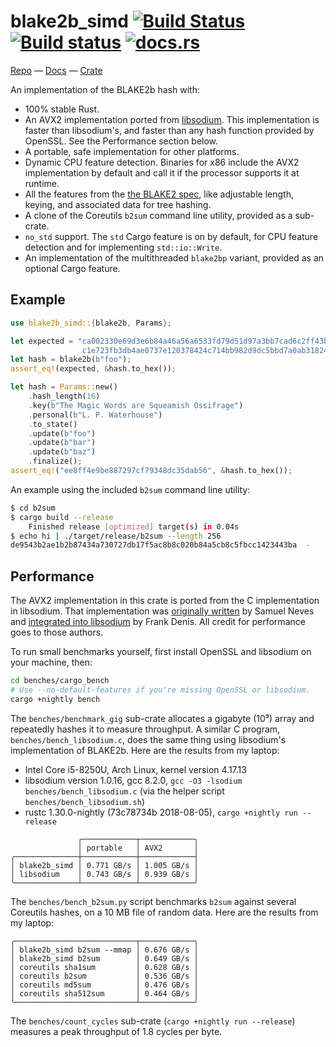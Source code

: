 # blake2b_simd [![Build Status](https://travis-ci.org/oconnor663/blake2b_simd.svg?branch=master)](https://travis-ci.org/oconnor663/blake2b_simd) [![Build status](https://ci.appveyor.com/api/projects/status/yq6eo0b6ong2l0xj/branch/master?svg=true)](https://ci.appveyor.com/project/oconnor663/blake2b-simd/branch/master) [![docs.rs](https://docs.rs/blake2b_simd/badge.svg)](https://docs.rs/blake2b_simd)

[Repo](https://github.com/oconnor663/blake2b_simd) —
[Docs](https://docs.rs/blake2b_simd) —
[Crate](https://crates.io/crates/blake2b_simd)

An implementation of the BLAKE2b hash with:

- 100% stable Rust.
- An AVX2 implementation ported from [libsodium](https://github.com/jedisct1/libsodium). This
  implementation is faster than libsodium's, and faster than any hash function provided by
  OpenSSL. See the Performance section below.
- A portable, safe implementation for other platforms.
- Dynamic CPU feature detection. Binaries for x86 include the AVX2 implementation by default
  and call it if the processor supports it at runtime.
- All the features from the [the BLAKE2 spec](https://blake2.net/blake2.pdf), like adjustable
  length, keying, and associated data for tree hashing.
- A clone of the Coreutils `b2sum` command line utility, provided as a sub-crate.
- `no_std` support. The `std` Cargo feature is on by default, for CPU feature detection and
  for implementing `std::io::Write`.
- An implementation of the multithreaded `blake2bp` variant, provided as an optional Cargo
  feature.

## Example

```rust
use blake2b_simd::{blake2b, Params};

let expected = "ca002330e69d3e6b84a46a56a6533fd79d51d97a3bb7cad6c2ff43b354185d6d\
                c1e723fb3db4ae0737e120378424c714bb982d9dc5bbd7a0ab318240ddd18f8d";
let hash = blake2b(b"foo");
assert_eq!(expected, &hash.to_hex());

let hash = Params::new()
    .hash_length(16)
    .key(b"The Magic Words are Squeamish Ossifrage")
    .personal(b"L. P. Waterhouse")
    .to_state()
    .update(b"foo")
    .update(b"bar")
    .update(b"baz")
    .finalize();
assert_eq!("ee8ff4e9be887297cf79348dc35dab56", &hash.to_hex());
```

An example using the included `b2sum` command line utility:

```bash
$ cd b2sum
$ cargo build --release
    Finished release [optimized] target(s) in 0.04s
$ echo hi | ./target/release/b2sum --length 256
de9543b2ae1b2b87434a730727db17f5ac8b8c020b84a5cb8c5fbcc1423443ba  -
```

## Performance

The AVX2 implementation in this crate is ported from the C implementation in libsodium. That
implementation was [originally written](https://github.com/sneves/blake2-avx2) by Samuel Neves
and [integrated into libsodium](https://github.com/jedisct1/libsodium/commit/0131a720826045e476e6dd6a8e7a1991f1d941aa)
by Frank Denis. All credit for performance goes to those authors.

To run small benchmarks yourself, first install OpenSSL and libsodium on your machine, then:

```sh
cd benches/cargo_bench
# Use --no-default-features if you're missing OpenSSL or libsodium.
cargo +nightly bench
```

The `benches/benchmark_gig` sub-crate allocates a gigabyte (10⁹) array and repeatedly hashes it
to measure throughput. A similar C program, `benches/bench_libsodium.c`, does the same thing
using libsodium's implementation of BLAKE2b. Here are the results from my laptop:

- Intel Core i5-8250U, Arch Linux, kernel version 4.17.13
- libsodium version 1.0.16, gcc 8.2.0, `gcc -O3 -lsodium benches/bench_libsodium.c` (via the
  helper script `benches/bench_libsodium.sh`)
- rustc 1.30.0-nightly (73c78734b 2018-08-05), `cargo +nightly run --release`

```table
               ╭────────────┬────────────╮
               │ portable   │ AVX2       │
╭──────────────┼────────────┼────────────┤
│ blake2b_simd │ 0.771 GB/s │ 1.005 GB/s │
│ libsodium    │ 0.743 GB/s │ 0.939 GB/s │
╰──────────────┴────────────┴────────────╯
```

The `benches/bench_b2sum.py` script benchmarks `b2sum` against several Coreutils hashes, on a
10 MB file of random data. Here are the results from my laptop:

```table
╭───────────────────────────┬────────────╮
│ blake2b_simd b2sum --mmap │ 0.676 GB/s │
│ blake2b_simd b2sum        │ 0.649 GB/s │
│ coreutils sha1sum         │ 0.628 GB/s │
│ coreutils b2sum           │ 0.536 GB/s │
│ coreutils md5sum          │ 0.476 GB/s │
│ coreutils sha512sum       │ 0.464 GB/s │
╰───────────────────────────┴────────────╯
```

The `benches/count_cycles` sub-crate (`cargo +nightly run --release`) measures a peak
throughput of 1.8 cycles per byte.
